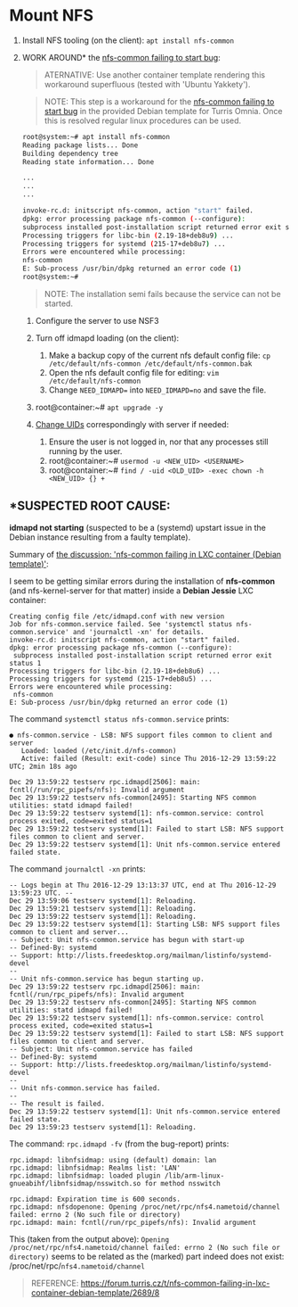 # Mount NFS

1. Install NFS tooling (on the client): `apt install nfs-common`
2. WORK AROUND* the [nfs-common failing to start bug][1]:

	> ATERNATIVE: Use another container template rendering this workaround superfluous (tested with 'Ubuntu Yakkety').
	
	> NOTE: This step is a workaround for the [nfs-common failing to start bug][1] in the provided Debian template for Turris Omnia. Once this is resolved regular linux procedures can be used.

	```bash
	root@system:~# apt install nfs-common
	Reading package lists... Done
	Building dependency tree
	Reading state information... Done

	...
	...
	...

	invoke-rc.d: initscript nfs-common, action "start" failed.
	dpkg: error processing package nfs-common (--configure):
	subprocess installed post-installation script returned error exit status 1
	Processing triggers for libc-bin (2.19-18+deb8u9) ...
	Processing triggers for systemd (215-17+deb8u7) ...
	Errors were encountered while processing:
	nfs-common
	E: Sub-process /usr/bin/dpkg returned an error code (1)
	root@system:~#
	```

	> NOTE: The installation semi fails because the service can not be started.

	1. Configure the server to use NSF3
	2. Turn off idmapd loading (on the client):

		1. Make a backup copy of the current nfs default config file: `cp /etc/default/nfs-common /etc/default/nfs-common.bak`
		2. Open the nfs default config file for editing: `vim /etc/default/nfs-common`
		3. Change `NEED_IDMAPD=` into `NEED_IDMAPD=no` and save the file.

	3. root@container:~# `apt upgrade -y`
	4. [Change UIDs](https://askubuntu.com/questions/16700/how-can-i-change-my-own-user-id#16719) correspondingly with server if needed:

		1. Ensure the user is not logged in, nor that any processes still running by the user.
		2. root@container:~# `usermod -u <NEW_UID> <USERNAME>`
		3. root@container:~# `find / -uid <OLD_UID> -exec chown -h <NEW_UID> {} +`


## *SUSPECTED ROOT CAUSE:

**idmapd not starting** (suspected to be a (systemd) upstart issue in the Debian instance resulting from a faulty template).

Summary of [the discussion: 'nfs-common failing in LXC container (Debian template)'](https://forum.turris.cz/t/nfs-common-failing-in-lxc-container-debian-template/2689/8):

I seem to be getting similar errors during the installation of **nfs-common** (and nfs-kernel-server for that matter) inside a **Debian Jessie** LXC container:

    Creating config file /etc/idmapd.conf with new version
    Job for nfs-common.service failed. See 'systemctl status nfs-common.service' and 'journalctl -xn' for details.
    invoke-rc.d: initscript nfs-common, action "start" failed.
    dpkg: error processing package nfs-common (--configure):
     subprocess installed post-installation script returned error exit status 1
    Processing triggers for libc-bin (2.19-18+deb8u6) ...
    Processing triggers for systemd (215-17+deb8u5) ...
    Errors were encountered while processing:
     nfs-common
    E: Sub-process /usr/bin/dpkg returned an error code (1)

The command `systemctl status nfs-common.service` prints:

    ● nfs-common.service - LSB: NFS support files common to client and server
       Loaded: loaded (/etc/init.d/nfs-common)
       Active: failed (Result: exit-code) since Thu 2016-12-29 13:59:22 UTC; 2min 18s ago

    Dec 29 13:59:22 testserv rpc.idmapd[2506]: main: fcntl(/run/rpc_pipefs/nfs): Invalid argument
    Dec 29 13:59:22 testserv nfs-common[2495]: Starting NFS common utilities: statd idmapd failed!
    Dec 29 13:59:22 testserv systemd[1]: nfs-common.service: control process exited, code=exited status=1
    Dec 29 13:59:22 testserv systemd[1]: Failed to start LSB: NFS support files common to client and server.
    Dec 29 13:59:22 testserv systemd[1]: Unit nfs-common.service entered failed state.

The command `journalctl -xn` prints:

    -- Logs begin at Thu 2016-12-29 13:13:37 UTC, end at Thu 2016-12-29 13:59:23 UTC. --
    Dec 29 13:59:06 testserv systemd[1]: Reloading.
    Dec 29 13:59:21 testserv systemd[1]: Reloading.
    Dec 29 13:59:22 testserv systemd[1]: Reloading.
    Dec 29 13:59:22 testserv systemd[1]: Starting LSB: NFS support files common to client and server...
    -- Subject: Unit nfs-common.service has begun with start-up
    -- Defined-By: systemd
    -- Support: http://lists.freedesktop.org/mailman/listinfo/systemd-devel
    --
    -- Unit nfs-common.service has begun starting up.
    Dec 29 13:59:22 testserv rpc.idmapd[2506]: main: fcntl(/run/rpc_pipefs/nfs): Invalid argument
    Dec 29 13:59:22 testserv nfs-common[2495]: Starting NFS common utilities: statd idmapd failed!
    Dec 29 13:59:22 testserv systemd[1]: nfs-common.service: control process exited, code=exited status=1
    Dec 29 13:59:22 testserv systemd[1]: Failed to start LSB: NFS support files common to client and server.
    -- Subject: Unit nfs-common.service has failed
    -- Defined-By: systemd
    -- Support: http://lists.freedesktop.org/mailman/listinfo/systemd-devel
    --
    -- Unit nfs-common.service has failed.
    --
    -- The result is failed.
    Dec 29 13:59:22 testserv systemd[1]: Unit nfs-common.service entered failed state.
    Dec 29 13:59:23 testserv systemd[1]: Reloading.

The command: `rpc.idmapd -fv` (from the bug-report) prints:

    rpc.idmapd: libnfsidmap: using (default) domain: lan
    rpc.idmapd: libnfsidmap: Realms list: 'LAN'
    rpc.idmapd: libnfsidmap: loaded plugin /lib/arm-linux-gnueabihf/libnfsidmap/nsswitch.so for method nsswitch

    rpc.idmapd: Expiration time is 600 seconds.
    rpc.idmapd: nfsdopenone: Opening /proc/net/rpc/nfs4.nametoid/channel failed: errno 2 (No such file or directory)
    rpc.idmapd: main: fcntl(/run/rpc_pipefs/nfs): Invalid argument

This (taken from the output above): `Opening /proc/net/rpc/nfs4.nametoid/channel failed: errno 2 (No such file or directory)` seems to be related as the (marked) part indeed does not exist: /proc/net/rpc/`nfs4.nametoid/channel`

> REFERENCE: https://forum.turris.cz/t/nfs-common-failing-in-lxc-container-debian-template/2689/8

[1]:https://forum.turris.cz/t/nfs-common-failing-in-lxc-container-debian-template/2689/1
